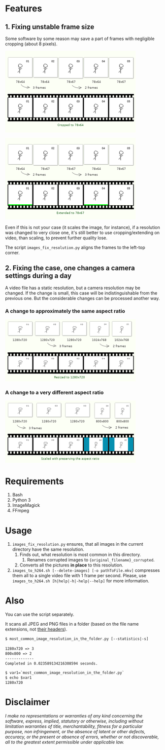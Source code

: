 # Features

## 1. Fixing unstable frame size

Some software by some reason may save a part of frames with negligible cropping (about 8 pixels).

![Feature 1, cropping](/ReadMe%20images/case1_1.png)

![Feature 1, extending](/ReadMe%20images/case1_2.png)

Even if this is not your case (it scales the image, for instance),
if a resolution was changed to very close one,
it's still better to use cropping/extending on video, than scaling, to prevent further quality lose.

The script `images_fix_resolution.py` aligns the frames to the left-top corner.

## 2. Fixing the case, one changes a camera settings during a day

A video file has a static resolution, but a camera resolution may be changed.
If the change is small, this case will be indistinguishable from the previous one.
But the considerable changes can be processed another way.

### A change to approximately the same aspect ratio

![Feature 2.1](/ReadMe%20images/case2_1.png)

### A change to a very different aspect ratio

![Feature 2.2](/ReadMe%20images/case2_2.png)

# Requirements

1. Bash
2. Python 3
3. ImageMagick
4. FFmpeg

# Usage

1. `images_fix_resolution.py` ensures, that all images in the current directory have the same resolution.
    1. Finds out, what resolution is most common in this directory.
        1. Renames corrupted images to `{original_filename}_corrupted`.
    2. Converts all the pictures **in place** to this resolution.
2. `images_to_h264.sh [--delete-images] [-o pathToFile.mkv]` compresses them all
to a single video file with 1 frame per second.
Please, use `images_to_h264.sh [h|help|-h|-help|--help]` for more information.

# Also

You can use the script separately.

It scans all JPEG and PNG files in a folder (based on the file name extensions, not [their headers](https://en.wikipedia.org/wiki/List_of_file_signatures)).

```
$ most_common_image_resolution_in_the_folder.py [--statistics|-s]

1280x720 => 3
800x800 => 2
-------------
Completed in 0.023589134216308594 seconds.
```

```
$ var1=`most_common_image_resolution_in_the_folder.py`
$ echo $var1
1280x720
```

# Disclaimer

*I make no representations or
warranties of any kind concerning the software, express, implied,
statutory or otherwise, including without limitation warranties of
title, merchantability, fitness for a particular purpose, non
infringement, or the absence of latent or other defects, accuracy, or
the present or absence of errors, whether or not discoverable, all to
the greatest extent permissible under applicable law.*
